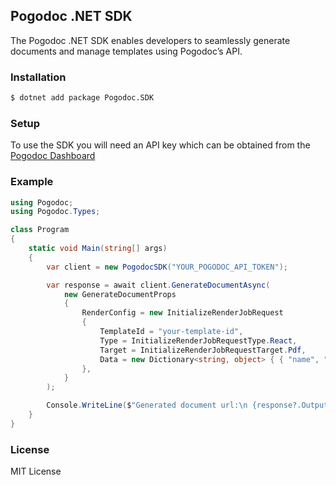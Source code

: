 ## Pogodoc .NET SDK

The Pogodoc .NET SDK enables developers to seamlessly generate documents and manage templates using Pogodoc’s API.

### Installation

```bash
$ dotnet add package Pogodoc.SDK
```

### Setup

To use the SDK you will need an API key which can be obtained from the [Pogodoc Dashboard](https://app.pogodoc.com)

### Example

```cs
using Pogodoc;
using Pogodoc.Types;

class Program
{
    static void Main(string[] args)
    {
        var client = new PogodocSDK("YOUR_POGODOC_API_TOKEN");

        var response = await client.GenerateDocumentAsync(
            new GenerateDocumentProps
            {
                RenderConfig = new InitializeRenderJobRequest
                {
                    TemplateId = "your-template-id",
                    Type = InitializeRenderJobRequestType.React,
                    Target = InitializeRenderJobRequestTarget.Pdf,
                    Data = new Dictionary<string, object> { { "name", "John Doe" } },
                },
            }
        );

        Console.WriteLine($"Generated document url:\n {response?.Output?.Data.Url}");
    }
}

```

### License

MIT License
